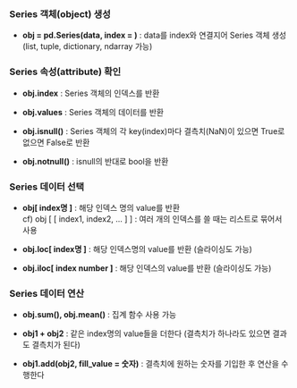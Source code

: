 ### Series 객체(object) 생성
- **obj = pd.Series(data, index = )** : data를 index와 연결지어 Series 객체 생성 (list, tuple, dictionary, ndarray 가능)

### Series 속성(attribute) 확인
- **obj.index** : Series 객체의 인덱스를 반환

- **obj.values** : Series 객체의 데이터를 반환

- **obj.isnull()** : Series 객체의 각 key(index)마다 결측치(NaN)이 있으면 True로 없으면 False로 반환

- **obj.notnull()** : isnull의 반대로 bool을 반환

### Series 데이터 선택
- **obj[ index명 ]** : 해당 인덱스 명의 value를 반환
    <br> cf) obj [ [ index1, index2, ... ] ] : 여러 개의 인덱스를 쓸 때는 리스트로 묶어서 사용

- **obj.loc[ index명 ]** : 해당 인덱스명의 value를 반환 (슬라이싱도 가능)

- **obj.iloc[ index number ]** : 해당 인덱스의 value를 반환 (슬라이싱도 가능)

### Series 데이터 연산
- **obj.sum(), obj.mean()** : 집계 함수 사용 가능

- **obj1 + obj2** : 같은 index명의 value들을 더한다 (결측치가 하나라도 있으면 결과도 결측치가 된다)

- **obj1.add(obj2, fill_value = 숫자)** : 결측치에 원하는 숫자를 기입한 후 연산을 수행한다
